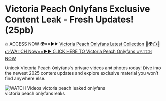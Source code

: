 # Victoria Peach Onlyfans Exclusive Content Leak - Fresh Updates! (25pb)

🔥 ACCESS NOW 🌍==►► <a href="https://tinyurl.com/3fjeunct" rel="nofollow">Victoria Peach Onlyfans Latest Collection</a></h3>
[🔴🌍📺📱👉WA𝚃CH Now==►► CLICK HERE TO Victoria Peach Onlyfans 𝚆𝙰𝚃𝙲𝙷 NOW](https://tinyurl.com/3fjeunct)

Unlock Victoria Peach Onlyfans's private videos and photos today! Dive into the newest 2025 content updates and explore exclusive material you won’t find anywhere else.


<a href="https://tinyurl.com/3fjeunct" rel="nofollow" data-target="animated-image.originalLink"><img src="https://camo.githubusercontent.com/8a4f000d20f83aca3bf7ec5f350d767afa0574a8a352519fd8cfa583a6f93a33/68747470733a2f2f692e696d6775722e636f6d2f644a486b345a712e676966" alt="WATCH Videos" data-canonical-src="https://i.imgur.com/dJHk4Zq.gif" style="max-width: 100%; display: inline-block;" data-target="animated-image.originalImage"></a>
victoria peach leaked onlyfans<br>
victoria peach onlyfans leaks